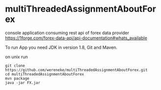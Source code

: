 # multiThreadedAssignmentAboutForex
console application consuming rest api of forex data provider
https://1forge.com/forex-data-api/api-documentation#whats_available

To run App you need JDK in version 1.8, Git and Maven.

on unix run
```
git clone https://github.com/wereneke/multiThreadedAssignmentAboutForex.git
cd multiThreadedAssignmentAboutForex
mvn package
java -jar FX.jar
```
